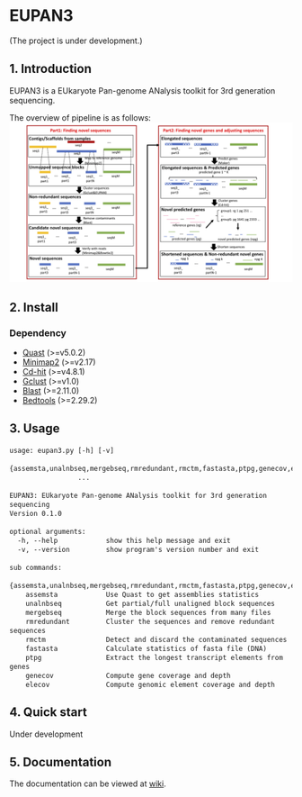 # EUPAN3
(The project is under development.)
## 1. Introduction
EUPAN3 is a EUkaryote Pan-genome ANalysis toolkit for 3rd generation sequencing.

The overview of pipeline is as follows:
![pipeline](https://raw.githubusercontent.com/zhixue/EUPAN3/master/pics/pipeline.jpg)

## 2. Install
### Dependency
* [Quast](https://github.com/ablab/quast) (>=v5.0.2)
* [Minimap2](https://github.com/lh3/minimap2) (>=v2.17)
* [Cd-hit](https://github.com/weizhongli/cdhit) (>=v4.8.1)
* [Gclust](https://github.com/niu-lab/gclust) (>=v1.0)
* [Blast](https://ftp.ncbi.nlm.nih.gov/blast/executables/blast+/LATEST) (>=2.11.0)
* [Bedtools](https://github.com/arq5x/bedtools2) (>=2.29.2)
### 

## 3. Usage
```
usage: eupan3.py [-h] [-v]
                 {assemsta,unalnbseq,mergebseq,rmredundant,rmctm,fastasta,ptpg,genecov,elecov}
                 ...

EUPAN3: EUkaryote Pan-genome ANalysis toolkit for 3rd generation sequencing
Version 0.1.0

optional arguments:
  -h, --help            show this help message and exit
  -v, --version         show program's version number and exit

sub commands:
  {assemsta,unalnbseq,mergebseq,rmredundant,rmctm,fastasta,ptpg,genecov,elecov}
    assemsta            Use Quast to get assemblies statistics
    unalnbseq           Get partial/full unaligned block sequences
    mergebseq           Merge the block sequences from many files
    rmredundant         Cluster the sequences and remove redundant sequences
    rmctm               Detect and discard the contaminated sequences
    fastasta            Calculate statistics of fasta file (DNA)
    ptpg                Extract the longest transcript elements from genes
    genecov             Compute gene coverage and depth
    elecov              Compute genomic element coverage and depth
```

## 4. Quick start
Under development

## 5. Documentation
The documentation can be viewed at [wiki](https://github.com/zhixue/EUPAN3/wiki).